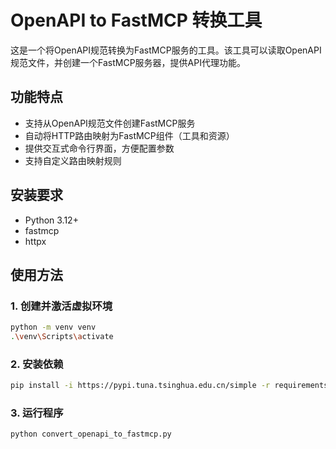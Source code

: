 # OpenAPI to FastMCP 转换工具

这是一个将OpenAPI规范转换为FastMCP服务的工具。该工具可以读取OpenAPI规范文件，并创建一个FastMCP服务器，提供API代理功能。

## 功能特点

- 支持从OpenAPI规范文件创建FastMCP服务
- 自动将HTTP路由映射为FastMCP组件（工具和资源）
- 提供交互式命令行界面，方便配置参数
- 支持自定义路由映射规则

## 安装要求

- Python 3.12+
- fastmcp
- httpx

## 使用方法

### 1. 创建并激活虚拟环境

```bash
python -m venv venv
.\venv\Scripts\activate
```

### 2. 安装依赖

```bash
pip install -i https://pypi.tuna.tsinghua.edu.cn/simple -r requirements.txt
```

### 3. 运行程序

```bash
python convert_openapi_to_fastmcp.py
```

